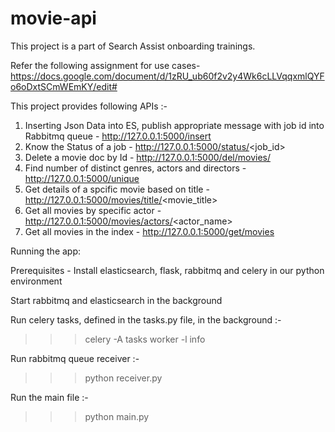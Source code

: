# movie-api
This project is a part of Search Assist onboarding trainings.

Refer the following assignment for use cases- 
https://docs.google.com/document/d/1zRU_ub60f2v2y4Wk6cLLVqqxmlQYFo6oDxtSCmWEmKY/edit#

This project provides following APIs :-
1. Inserting Json Data into ES, publish appropriate message with job id into Rabbitmq queue - http://127.0.0.1:5000/insert
2. Know the Status of a job  - http://127.0.0.1:5000/status/<job_id>
3. Delete a movie doc by Id - http://127.0.0.1:5000/del/movies/<id>
4. Find number of distinct genres, actors and directors - http://127.0.0.1:5000/unique
5. Get details of a spcific movie based on title - http://127.0.0.1:5000/movies/title/<movie_title>
6. Get all movies by specific actor - http://127.0.0.1:5000/movies/actors/<actor_name>
7. Get all movies in the index - http://127.0.0.1:5000/get/movies

Running the app:

Prerequisites - Install elasticsearch, flask, rabbitmq and celery in our python environment
  
Start rabbitmq and elasticsearch in the background

Run celery tasks, defined in the tasks.py file, in the background :-
>>> celery -A tasks worker -l info

Run rabbitmq queue receiver :-
>>> python receiver.py

Run the main file :-
>>> python main.py
